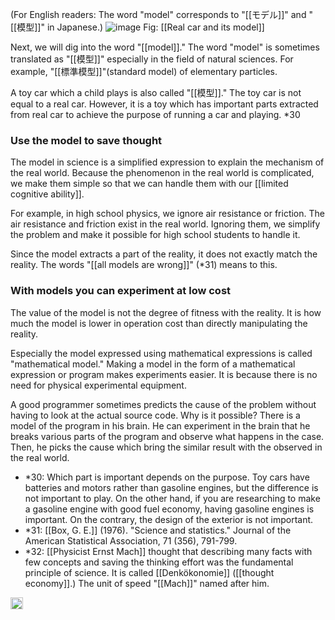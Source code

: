 
(For English readers: The word "model" corresponds to "[[モデル]]" and "[[模型]]" in Japanese.)
![image](https://gyazo.com/ddc7aabb9e209f897d4b8be0beb7d004/thumb/1000)
Fig: [[Real car and its model]]

Next, we will dig into the word "[[model]]." The word "model" is sometimes translated as "[[模型]]" especially in the field of natural sciences. For example, "[[標準模型]]"(standard model) of elementary particles.

A toy car which a child plays is also called "[[模型]]." The toy car is not equal to a real car. However, it is a toy which has important parts extracted from real car to achieve the purpose of running a car and playing. *30

### Use the model to save thought
The model in science is a simplified expression to explain the mechanism of the real world. Because the phenomenon in the real world is complicated, we make them simple so that we can handle them with our [[limited cognitive ability]].

For example, in high school physics, we ignore air resistance or friction.
The air resistance and friction exist in the real world. Ignoring them, we simplify the problem and make it possible for high school students to handle it.

Since the model extracts a part of the reality, it does not exactly match the reality. The words "[[all models are wrong]]" (*31) means to this.

### With models you can experiment at low cost

The value of the model is not the degree of fitness with the reality. It is how much the model is lower in operation cost than directly manipulating the reality.

Especially the model expressed using mathematical expressions is called "mathematical model." Making a model in the form of a mathematical expression or program makes experiments easier. It is because there is no need for physical experimental equipment.

A good programmer sometimes predicts the cause of the problem without having to look at the actual source code. Why is it possible? There is a model of the program in his brain. He can experiment in the brain that he breaks various parts of the program and observe what happens in the case. Then, he picks the cause which bring the similar result with the observed in the real world.

- *30: Which part is important depends on the purpose. Toy cars have batteries and motors rather than gasoline engines, but the difference is not important to play. On the other hand, if you are researching to make a gasoline engine with good fuel economy, having gasoline engines is important. On the contrary, the design of the exterior is not important.
- *31: [[Box, G. E.]] (1976). "Science and statistics." Journal of the American Statistical Association, 71 (356), 791-799.
- *32: [[Physicist Ernst Mach]] thought that describing many facts with few concepts and saving the thinking effort was the fundamental principle of science. It is called [[Denkökonomie]] ([[thought economy]].) The unit of speed "[[Mach]]"  named after him.
<img src='https://scrapbox.io/api/pages/nishio/en/icon' alt='en.icon' height="19.5"/>